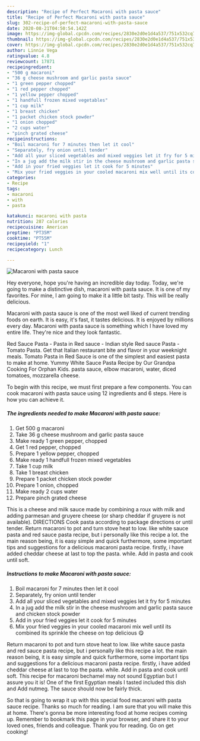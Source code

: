 ```yaml
---
description: "Recipe of Perfect Macaroni with pasta sauce"
title: "Recipe of Perfect Macaroni with pasta sauce"
slug: 302-recipe-of-perfect-macaroni-with-pasta-sauce
date: 2020-08-21T04:50:54.142Z
image: https://img-global.cpcdn.com/recipes/2830e2d0e1d4a537/751x532cq70/macaroni-with-pasta-sauce-recipe-main-photo.jpg
thumbnail: https://img-global.cpcdn.com/recipes/2830e2d0e1d4a537/751x532cq70/macaroni-with-pasta-sauce-recipe-main-photo.jpg
cover: https://img-global.cpcdn.com/recipes/2830e2d0e1d4a537/751x532cq70/macaroni-with-pasta-sauce-recipe-main-photo.jpg
author: Linnie Vega
ratingvalue: 4.8
reviewcount: 17871
recipeingredient:
- "500 g macaroni"
- "36 g cheese mushroom and garlic pasta sauce"
- "1 green pepper chopped"
- "1 red pepper chopped"
- "1 yellow pepper chopped"
- "1 handfull frozen mixed vegetables"
- "1 cup milk"
- "1 breast chicken"
- "1 packet chicken stock powder"
- "1 onion chopped"
- "2 cups water"
- "pinch grated cheese"
recipeinstructions:
- "Boil macaroni for 7 minutes then let it cool"
- "Separately, fry onion until tender"
- "Add all your sliced vegetables and mixed veggies let it fry for 5 minutes"
- "In a jug add the milk stir in the cheese mushroom and garlic pasta sauce and chicken stock powder"
- "Add in your fried veggies let it cook for 5 minutes"
- "Mix your fried veggies in your cooled macaroni mix well until its combined its sprinkle the cheese on top delicious 😋"
categories:
- Recipe
tags:
- macaroni
- with
- pasta

katakunci: macaroni with pasta 
nutrition: 287 calories
recipecuisine: American
preptime: "PT35M"
cooktime: "PT55M"
recipeyield: "1"
recipecategory: Lunch

---
```



![Macaroni with pasta sauce](https://img-global.cpcdn.com/recipes/2830e2d0e1d4a537/751x532cq70/macaroni-with-pasta-sauce-recipe-main-photo.jpg)

Hey everyone, hope you're having an incredible day today. Today, we're going to make a distinctive dish, macaroni with pasta sauce. It is one of my favorites. For mine, I am going to make it a little bit tasty. This will be really delicious.

Macaroni with pasta sauce is one of the most well liked of current trending foods on earth. It is easy, it's fast, it tastes delicious. It is enjoyed by millions every day. Macaroni with pasta sauce is something which I have loved my entire life. They're nice and they look fantastic.

Red Sauce Pasta - Pasta in Red sauce - Indian style Red sauce Pasta - Tomato Pasta. Get that Italian restaurant bite and flavor in your weeknight meals. Tomato Pasta in Red Sauce is one of the simplest and easiest pasta to make at home. Yummy White Sauce Pasta Recipe by Our Grandpa Cooking For Orphan Kids. pasta sauce, elbow macaroni, water, diced tomatoes, mozzarella cheese.


To begin with this recipe, we must first prepare a few components. You can cook macaroni with pasta sauce using 12 ingredients and 6 steps. Here is how you can achieve it.

<!--inarticleads1-->

##### The ingredients needed to make Macaroni with pasta sauce:

1. Get 500 g macaroni
1. Take 36 g cheese mushroom and garlic pasta sauce
1. Make ready 1 green pepper, chopped
1. Get 1 red pepper, chopped
1. Prepare 1 yellow pepper, chopped
1. Make ready 1 handfull frozen mixed vegetables
1. Take 1 cup milk
1. Take 1 breast chicken
1. Prepare 1 packet chicken stock powder
1. Prepare 1 onion, chopped
1. Make ready 2 cups water
1. Prepare pinch grated cheese


This is a cheese and milk sauce made by combining a roux with milk and adding parmesan and gruyere cheese (or sharp cheddar if gruyere is not available). DIRECTIONS Cook pasta according to package directions or until tender. Return macaroni to pot and turn stove heat to low. like white sauce pasta and red sauce pasta recipe, but i personally like this recipe a lot. the main reason being, it is easy simple and quick furthermore, some important tips and suggestions for a delicious macaroni pasta recipe. firstly, i have added cheddar cheese at last to top the pasta. while. Add in pasta and cook until soft. 

<!--inarticleads2-->

##### Instructions to make Macaroni with pasta sauce:

1. Boil macaroni for 7 minutes then let it cool
1. Separately, fry onion until tender
1. Add all your sliced vegetables and mixed veggies let it fry for 5 minutes
1. In a jug add the milk stir in the cheese mushroom and garlic pasta sauce and chicken stock powder
1. Add in your fried veggies let it cook for 5 minutes
1. Mix your fried veggies in your cooled macaroni mix well until its combined its sprinkle the cheese on top delicious 😋


Return macaroni to pot and turn stove heat to low. like white sauce pasta and red sauce pasta recipe, but i personally like this recipe a lot. the main reason being, it is easy simple and quick furthermore, some important tips and suggestions for a delicious macaroni pasta recipe. firstly, i have added cheddar cheese at last to top the pasta. while. Add in pasta and cook until soft. This recipe for macaroni bechamel may not sound Egyptian but I assure you it is! One of the first Egyptian meals I tasted included this dish and Add nutmeg. The sauce should now be fairly thick. 

So that is going to wrap it up with this special food macaroni with pasta sauce recipe. Thanks so much for reading. I am sure that you will make this at home. There's gonna be more interesting food at home recipes coming up. Remember to bookmark this page in your browser, and share it to your loved ones, friends and colleague. Thank you for reading. Go on get cooking!
